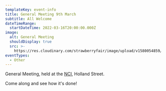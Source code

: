 ```yaml
---
templateKey: event-info
title: General Meeting 9th March
subtitle: All Welcome
dateTimeRange:
  startDateTime: 2022-03-16T20:00:00.000Z
image:
  alt: General Meeting
  shouldDisplay: true
  src: >-
    https://res.cloudinary.com/strawberryfair/image/upload/v1580054859/Committee-pics/sfmeeting_lgoskf.jpg
eventTypes:
  - Other
---
```

General Meeting, held at the [NCI](https://www.google.com/maps/place/NCI+Centre/@52.2147148,0.1184323,15z/data=!4m2!3m1!1s0x0:0x40c36cb14d3d1844?sa=X&ved=2ahUKEwjQhc34xIv2AhWTT8AKHXbsDXUQ_BJ6BAgpEAU), Holland Street.

Come along and see how it's done!

